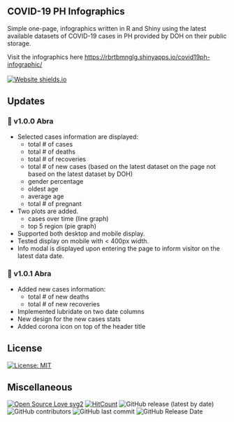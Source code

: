 ## COVID-19 PH Infographics
Simple one-page, infographics written in R and Shiny using the latest available datasets of COVID-19 cases in PH provided by DOH on their public storage.

Visit the infographics here https://rbrtbmnglg.shinyapps.io/covid19ph-infographic/
<br><br>
[![Website shields.io](https://img.shields.io/website-up-down-green-red/http/shields.io.svg)](https://rbrtbmnglg.shinyapps.io/covid19ph-infographic/)

## Updates
### :ear_of_rice: v1.0.0 Abra
- Selected cases information are displayed:
   - total # of cases
   - total # of deaths
   - total # of recoveries
   - total # of new cases (based on the latest dataset on the page not based on the latest dataset by DOH)
   - gender percentage
   - oldest age
   - average age
   - total # of pregnant
- Two plots are added.
   - cases over time (line graph)
   - top 5 region (pie graph)
- Supported both desktop and mobile display.
- Tested display on mobile with < 400px width.
- Info modal is displayed upon entering the page to inform visitor on the latest data date.

### :ear_of_rice: v1.0.1 Abra
- Added new cases information:
   - total # of new deaths
   - total # of new recoveries
- Implemented lubridate on two date columns
- New design for the new cases stats
- Added corona icon on top of the header title

## License
[![License: MIT](https://img.shields.io/badge/License-MIT-yellow.svg)](https://github.com/rbrtbmnglg/_covid19phinfographics/blob/master/LICENSE)

## Miscellaneous
[![Open Source Love svg2](https://badges.frapsoft.com/os/v2/open-source.svg?v=103)](https://github.com/ellerbrock/open-source-badges/)
[![HitCount](http://hits.dwyl.io/rbrtbmnglg/badges.svg)](http://hits.dwyl.io/rbrtbmnglg/_covid19phinfographics)
![GitHub release (latest by date)](https://img.shields.io/github/v/release/rbrtbmnglg/_covid19phinfographics)
![GitHub contributors](https://img.shields.io/github/contributors/rbrtbmnglg/_covid19phinfographics)
![GitHub last commit](https://img.shields.io/github/last-commit/rbrtbmnglg/_covid19phinfographics)
![GitHub Release Date](https://img.shields.io/github/release-date/rbrtbmnglg/_covid19phinfographics)
